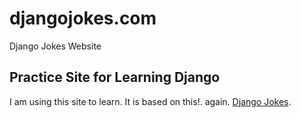 # djangojokes.com
Django Jokes Website
## Practice Site for Learning Django
I am using this site to learn. It is based on this!. again.
[Django Jokes](https://www.djangojokes.com).